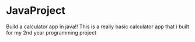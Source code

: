 # JavaProject
Build a calculator app in java!!
This is a really basic calculator app that i built for my 2nd year programming project
